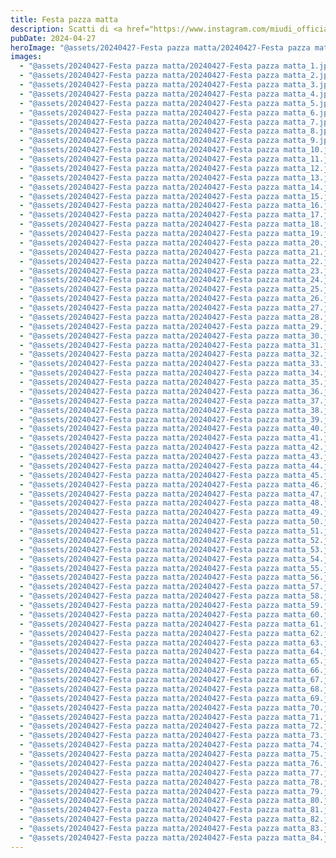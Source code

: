 ```yaml
---
title: Festa pazza matta
description: Scatti di <a href="https://www.instagram.com/miudi_official_ph/">miudi_official_ph</b>
pubDate: 2024-04-27
heroImage: "@assets/20240427-Festa pazza matta/20240427-Festa pazza matta_hero.jpg"
images:
  - "@assets/20240427-Festa pazza matta/20240427-Festa pazza matta_1.jpg"
  - "@assets/20240427-Festa pazza matta/20240427-Festa pazza matta_2.jpg"
  - "@assets/20240427-Festa pazza matta/20240427-Festa pazza matta_3.jpg"
  - "@assets/20240427-Festa pazza matta/20240427-Festa pazza matta_4.jpg"
  - "@assets/20240427-Festa pazza matta/20240427-Festa pazza matta_5.jpg"
  - "@assets/20240427-Festa pazza matta/20240427-Festa pazza matta_6.jpg"
  - "@assets/20240427-Festa pazza matta/20240427-Festa pazza matta_7.jpg"
  - "@assets/20240427-Festa pazza matta/20240427-Festa pazza matta_8.jpg"
  - "@assets/20240427-Festa pazza matta/20240427-Festa pazza matta_9.jpg"
  - "@assets/20240427-Festa pazza matta/20240427-Festa pazza matta_10.jpg"
  - "@assets/20240427-Festa pazza matta/20240427-Festa pazza matta_11.jpg"
  - "@assets/20240427-Festa pazza matta/20240427-Festa pazza matta_12.jpg"
  - "@assets/20240427-Festa pazza matta/20240427-Festa pazza matta_13.jpg"
  - "@assets/20240427-Festa pazza matta/20240427-Festa pazza matta_14.jpg"
  - "@assets/20240427-Festa pazza matta/20240427-Festa pazza matta_15.jpg"
  - "@assets/20240427-Festa pazza matta/20240427-Festa pazza matta_16.jpg"
  - "@assets/20240427-Festa pazza matta/20240427-Festa pazza matta_17.jpg"
  - "@assets/20240427-Festa pazza matta/20240427-Festa pazza matta_18.jpg"
  - "@assets/20240427-Festa pazza matta/20240427-Festa pazza matta_19.jpg"
  - "@assets/20240427-Festa pazza matta/20240427-Festa pazza matta_20.jpg"
  - "@assets/20240427-Festa pazza matta/20240427-Festa pazza matta_21.jpg"
  - "@assets/20240427-Festa pazza matta/20240427-Festa pazza matta_22.jpg"
  - "@assets/20240427-Festa pazza matta/20240427-Festa pazza matta_23.jpg"
  - "@assets/20240427-Festa pazza matta/20240427-Festa pazza matta_24.jpg"
  - "@assets/20240427-Festa pazza matta/20240427-Festa pazza matta_25.jpg"
  - "@assets/20240427-Festa pazza matta/20240427-Festa pazza matta_26.jpg"
  - "@assets/20240427-Festa pazza matta/20240427-Festa pazza matta_27.jpg"
  - "@assets/20240427-Festa pazza matta/20240427-Festa pazza matta_28.jpg"
  - "@assets/20240427-Festa pazza matta/20240427-Festa pazza matta_29.jpg"
  - "@assets/20240427-Festa pazza matta/20240427-Festa pazza matta_30.jpg"
  - "@assets/20240427-Festa pazza matta/20240427-Festa pazza matta_31.jpg"
  - "@assets/20240427-Festa pazza matta/20240427-Festa pazza matta_32.jpg"
  - "@assets/20240427-Festa pazza matta/20240427-Festa pazza matta_33.jpg"
  - "@assets/20240427-Festa pazza matta/20240427-Festa pazza matta_34.jpg"
  - "@assets/20240427-Festa pazza matta/20240427-Festa pazza matta_35.jpg"
  - "@assets/20240427-Festa pazza matta/20240427-Festa pazza matta_36.jpg"
  - "@assets/20240427-Festa pazza matta/20240427-Festa pazza matta_37.jpg"
  - "@assets/20240427-Festa pazza matta/20240427-Festa pazza matta_38.jpg"
  - "@assets/20240427-Festa pazza matta/20240427-Festa pazza matta_39.jpg"
  - "@assets/20240427-Festa pazza matta/20240427-Festa pazza matta_40.jpg"
  - "@assets/20240427-Festa pazza matta/20240427-Festa pazza matta_41.jpg"
  - "@assets/20240427-Festa pazza matta/20240427-Festa pazza matta_42.jpg"
  - "@assets/20240427-Festa pazza matta/20240427-Festa pazza matta_43.jpg"
  - "@assets/20240427-Festa pazza matta/20240427-Festa pazza matta_44.jpg"
  - "@assets/20240427-Festa pazza matta/20240427-Festa pazza matta_45.jpg"
  - "@assets/20240427-Festa pazza matta/20240427-Festa pazza matta_46.jpg"
  - "@assets/20240427-Festa pazza matta/20240427-Festa pazza matta_47.jpg"
  - "@assets/20240427-Festa pazza matta/20240427-Festa pazza matta_48.jpg"
  - "@assets/20240427-Festa pazza matta/20240427-Festa pazza matta_49.jpg"
  - "@assets/20240427-Festa pazza matta/20240427-Festa pazza matta_50.jpg"
  - "@assets/20240427-Festa pazza matta/20240427-Festa pazza matta_51.jpg"
  - "@assets/20240427-Festa pazza matta/20240427-Festa pazza matta_52.jpg"
  - "@assets/20240427-Festa pazza matta/20240427-Festa pazza matta_53.jpg"
  - "@assets/20240427-Festa pazza matta/20240427-Festa pazza matta_54.jpg"
  - "@assets/20240427-Festa pazza matta/20240427-Festa pazza matta_55.jpg"
  - "@assets/20240427-Festa pazza matta/20240427-Festa pazza matta_56.jpg"
  - "@assets/20240427-Festa pazza matta/20240427-Festa pazza matta_57.jpg"
  - "@assets/20240427-Festa pazza matta/20240427-Festa pazza matta_58.jpg"
  - "@assets/20240427-Festa pazza matta/20240427-Festa pazza matta_59.jpg"
  - "@assets/20240427-Festa pazza matta/20240427-Festa pazza matta_60.jpg"
  - "@assets/20240427-Festa pazza matta/20240427-Festa pazza matta_61.jpg"
  - "@assets/20240427-Festa pazza matta/20240427-Festa pazza matta_62.jpg"
  - "@assets/20240427-Festa pazza matta/20240427-Festa pazza matta_63.jpg"
  - "@assets/20240427-Festa pazza matta/20240427-Festa pazza matta_64.jpg"
  - "@assets/20240427-Festa pazza matta/20240427-Festa pazza matta_65.jpg"
  - "@assets/20240427-Festa pazza matta/20240427-Festa pazza matta_66.jpg"
  - "@assets/20240427-Festa pazza matta/20240427-Festa pazza matta_67.jpg"
  - "@assets/20240427-Festa pazza matta/20240427-Festa pazza matta_68.jpg"
  - "@assets/20240427-Festa pazza matta/20240427-Festa pazza matta_69.jpg"
  - "@assets/20240427-Festa pazza matta/20240427-Festa pazza matta_70.jpg"
  - "@assets/20240427-Festa pazza matta/20240427-Festa pazza matta_71.jpg"
  - "@assets/20240427-Festa pazza matta/20240427-Festa pazza matta_72.jpg"
  - "@assets/20240427-Festa pazza matta/20240427-Festa pazza matta_73.jpg"
  - "@assets/20240427-Festa pazza matta/20240427-Festa pazza matta_74.jpg"
  - "@assets/20240427-Festa pazza matta/20240427-Festa pazza matta_75.jpg"
  - "@assets/20240427-Festa pazza matta/20240427-Festa pazza matta_76.jpg"
  - "@assets/20240427-Festa pazza matta/20240427-Festa pazza matta_77.jpg"
  - "@assets/20240427-Festa pazza matta/20240427-Festa pazza matta_78.jpg"
  - "@assets/20240427-Festa pazza matta/20240427-Festa pazza matta_79.jpg"
  - "@assets/20240427-Festa pazza matta/20240427-Festa pazza matta_80.jpg"
  - "@assets/20240427-Festa pazza matta/20240427-Festa pazza matta_81.jpg"
  - "@assets/20240427-Festa pazza matta/20240427-Festa pazza matta_82.jpg"
  - "@assets/20240427-Festa pazza matta/20240427-Festa pazza matta_83.jpg"
  - "@assets/20240427-Festa pazza matta/20240427-Festa pazza matta_84.jpg"
---
```


